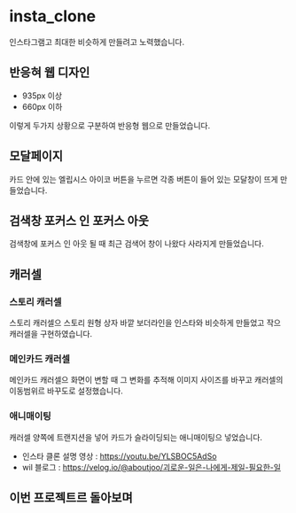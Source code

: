 # insta_clone

인스타그램고 최대한 비슷하게 만들려고 노력했습니다. 

## 반응혀 웹 디자인

- 935px 이상
- 660px 이하

이렇게 두가지 상황으로 구분하여 반응형 웹으로 만들었습니다.

## 모달페이지

카드 안에 있는 엘립시스 아이코 버튼을 누르면 각종 버튼이 들어 있는 모달창이 뜨게 만들었습니다.

## 검색창 포커스 인 포커스 아웃 

검색창에 포커스 인 아웃 될 때 최근 검색어 창이 나왔다 사라지게 만들었습니다.

## 캐러셀

### 스토리 캐러셀

스토리 캐러셀으 스토리 원형 상자 바깥 보더라인을 인스타와 비슷하게 만들었고 작으 캐러셀을 구현하였습니다.

### 메인카드 캐러셀

메인카드 캐러셀으 화면이 변할 때 그 변화를 추적해 이미지 사이즈를 바꾸고 캐러셀의 이동범위르 바꾸도로 설정했습니다.

### 애니매이팅

캐러셀 양쪽에 트랜지션을 넣어 카드가 슬라이딩되는 애니매이팅으 넣었습니다.

- 인스타 클론 설명 영상 : https://youtu.be/YLSBOC5AdSo
- wil 블로그 : https://velog.io/@aboutjoo/괴로운-일은-나에게-제일-필요한-일


## 이번 프로젝트르 돌아보며

